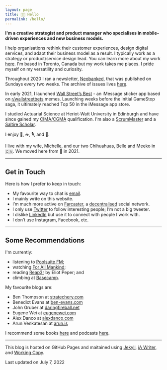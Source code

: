 ```yaml
---
layout: page
title: 👋🏻 Hello
permalink: /hello/
---
```


**I'm a creative strategist and product manager who specialises in mobile-driven experiences and new business models.**

I help organisations rethink their customer experiences, design digital services, and adapt their business model as a result. I typically work as a strategy or product/service design lead. You can learn more about my work [here](/work.md/). I'm based in Toronto, Canada but my work takes me places. I pride myself on my versatility and curiosity.

Throughout 2020 I ran a newsletter, <a href="https://neobanked.substack.com">Neobanked</a>, that was published on Sundays every two weeks. The archive of issues lives [here](/newsletter).

In early 2021, I launched [Wall Street’s Best](https://wallstreetsbest.app) - an iMessage sticker app based on [r/wallstreetbets](https://www.reddit.com/r/wallstreetbets/) memes. Launching weeks before the initial GameStop saga, it ultimately reached Top 50 in the iMessage app store.

I studied Actuarial Science at Heriot-Watt University in Edinburgh and have since gained my [CIMA/CGMA](https://www.cimaglobal.com/Members/Your-Membership-Information/The-CGMA-Designation/) qualification. I'm also a [ScrumMaster](https://www.scrumalliance.org/community/profile/mconnochie) and a [Saltire Scholar](https://www.hw.ac.uk/about/news/archive/2013/saltire-society-12709.htm).

I enjoy 📱, ☕️, 🎙, and 📖.

I live with my wife, Michelle, and our two Chihuahuas, Belle and Meeko in 🇨🇦. We moved here from 🏴󠁧󠁢󠁳󠁣󠁴󠁿 in 2021.

---

## Get in Touch

Here is how I prefer to keep in touch:
- My favourite way to chat is [email](mailto:murdo.connochie@gmail.com).
- I mainly write on this website.
- I’m much more active on [Farcaster](https://searchcaster.xyz/search?username=murdo), a [decentralised](https://www.farcaster.xyz) social network.
- I only use [Twitter](https://www.twitter.com/murdo_) to follow interesting people; I’m not a big tweeter.
- I dislike [LinkedIn](https://www.linkedin.com/in/murdoconnochie) but use it to connect with people I work with.
- I don’t use Instagram, Facebook, etc.

---

## Some Recommendations

I'm currently:
* listening to [Poolsuite FM](https://poolsuite.net);
* watching [For All Mankind](https://tv.apple.com/us/show/for-all-mankind/umc.cmc.6wsi780sz5tdbqcf11k76mkp7);
* reading [Reap3r](https://eliotpeper.com/books/reap3r) by Eliot Peper; and
* climbing at [Basecamp](https://basecampclimbing.ca/).

My favourite blogs are:
* Ben Thompson at [stratechery.com](https://stratechery.com)
* Benedict Evans at [ben-evans.com](https://www.ben-evans.com)
* John Gruber at [daringfireball.net](https://daringfireball.net)
* Eugene Wei at [eugenewei.com](http://www.eugenewei.com)
* Alex Danco at [alexdanco.com](https://alexdanco.com/)
* Arun Venkatesan at [arun.is](https://www.arun.is/)

I recommend some books [here](/reading.md/) and podcasts [here](/_posts/2019-6-8-podcasts.md).

---

This blog is hosted on GitHub Pages and maitained using [Jekyll](https://jekyllrb.com), [iA Writer](https://ia.net/writer), and [Working Copy](https://workingcopyapp.com).

  <div class=“date”>
    Last updated on July 7, 2022
  </div>